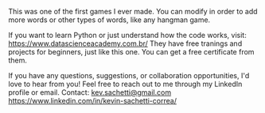 This was one of the first games I ever made. 
You can modify in order to add more words or other types of words, like any hangman game.

If you want to learn Python or just understand how the code works, visit: https://www.datascienceacademy.com.br/ 
They have free tranings and projects for beginners, just like this one. You can get a free certificate from them.

If you have any questions, suggestions, or collaboration opportunities, I'd love to hear from you! Feel free to reach out to me through my LinkedIn profile or email. 
Contact: kev.sachetti@gmail.com https://www.linkedin.com/in/kevin-sachetti-correa/
